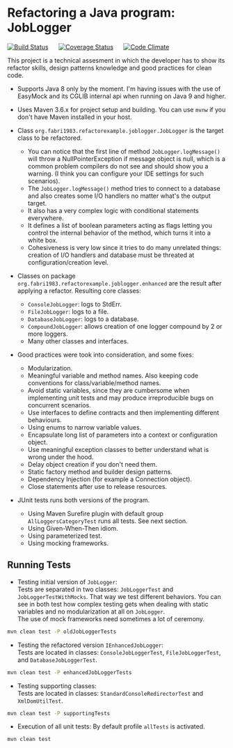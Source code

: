 # Refactoring a Java program: JobLogger

[![Build Status](https://travis-ci.org/fabri1983/refactor-example.svg?branch=master)](https://travis-ci.org/fabri1983/refactor-example?branch=master)
&nbsp;&nbsp;&nbsp;&nbsp;
[![Coverage Status](https://coveralls.io/repos/github/fabri1983/refactor-example/badge.svg)](https://coveralls.io/github/fabri1983/refactor-example?branch=master)
&nbsp;&nbsp;&nbsp;&nbsp;
[![Code Climate](https://codeclimate.com/github/fabri1983/refactor-example/badges/gpa.svg)](https://codeclimate.com/github/fabri1983/refactor-example)


This project is a technical assesment in which the developer has to show its refactor skills, design patterns knowledge 
and good practices for clean code.


- Supports Java 8 only by the moment. I'm having issues with the use of EasyMock and its CGLIB internal api when running on Java 9 and higher.

- Uses Maven 3.6.x for project setup and building. You can use `mvnw` if you don't have Maven installed in your host.

- Class `org.fabri1983.refactorexample.joblogger.JobLogger` is the target class to be refactored.
  - You can notice that the first line of method `JobLogger.logMessage()` will throw a NullPointerException if message object is null, 
  which is a common problem compilers do not see and should show you a warning. (I think you can configure your IDE settings for such scenarios).
  - The `JobLogger.logMessage()` method tries to connect to a database and also creates some I/O handlers no matter what's the output target.
  - It also has a very complex logic with conditional statements everywhere.
  - It defines a list of boolean parameters acting as flags letting you control the internal behavior of the method, which turns it into a white box.
  - Cohesiveness is very low since it tries to do many unrelated things: creation of I/O handlers and database must be threated at configuration/creation level.

- Classes on package `org.fabri1983.refactorexample.joblogger.enhanced` are the result after applying a refactor. Resulting core classes:
  - `ConsoleJobLogger`: logs to StdErr.
  - `FileJobLogger`: logs to a file.
  - `DatabaseJobLogger`: logs to a database.
  - `CompoundJobLogger`: allows creation of one logger compound by 2 or more loggers.
  - Many other classes and interfaces.

- Good practices were took into consideration, and some fixes:
  - Modularization.
  - Meaningful variable and method names. Also keeping code conventions for class/variable/method names.
  - Avoid static variables, since they are cumbersome when implementing unit tests and may produce irreproducible bugs on concurrent scenarios.
  - Use interfaces to define contracts and then implementing different behaviours.
  - Using enums to narrow variable values.
  - Encapsulate long list of parameters into a context or configuration object.
  - Use meaningful exception classes to better understand what is wrong under the hood.
  - Delay object creation if you don't need them.
  - Static factory method and builder design patterns.
  - Dependency Injection (for example a Connection object).
  - Close statements after use to release resources.

- JUnit tests runs both versions of the program.
  - Using Maven Surefire plugin with default group `AllLoggersCategoryTest` runs all tests. See next section.
  - Using Given-When-Then idiom.
  - Using parameterized test.
  - Using mocking frameworks.
 

## Running Tests

- Testing initial version of `JobLogger`:  
Tests are separated in two classes: `JobLoggerTest` and `JobLoggerTestWithMocks`. That way we test different behaviors.
You can see in both test how complex testing gets when dealing with static variables and no modularization at all on `JobLogger`.  
The use of mock frameworks need sometimes a lot of ceremony.
```sh
mvn clean test -P oldJobLoggerTests
```

- Testing the refactored version `IEnhancedJobLogger`:  
Tests are located in classes: `ConsoleJobLoggerTest`, `FileJobLoggerTest`, and `DatabaseJobLoggerTest`.
```sh
mvn clean test -P enhancedJobLoggerTests
```

- Testing supporting classes:  
Tests are located in classes: `StandardConsoleRedirectorTest` and `XmlDomUtilTest`.
```sh
mvn clean test -P supportingTests
```

- Execution of all unit tests:
By default profile `allTests` is activated.
```sh
mvn clean test
```
